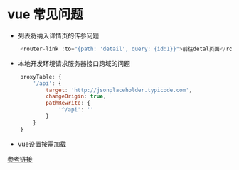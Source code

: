 # vue 常见问题

+ 列表将纳入详情页的传参问题

```javaScript
    <router-link :to="{path: 'detail', query: {id:1}}">前往detal页面</router-link>
```

+ 本地开发环境请求服务器接口跨域的问题

```javaScript
    proxyTable: {
        '/api': {
            target: 'http://jsonplaceholder.typicode.com',
            changeOrigin: true,
            pathRewrite: {
                '^/api': ''
            }
        }
    }
```

+ vue设置按需加载

[参考链接](https://segmentfault.com/a/1190000011519350)